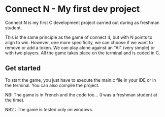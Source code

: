 # Connect N - My first dev project

Connect N is my first C development project carried out during as freshman student.

This is the same principle as the game of connect 4, but with N points to align to win. However, one more specificity, we can choose if we want to remove or add a token. We can play alone against an "AI" (very simple) or with two players. All the game takes place on the terminal and is coded in C.

## Get started

To start the game, you just have to execute the main.c file in your IDE or in the terminal.
You can also compile the project.

NB: The game is in French and the code too... (I was a freshman student at the time). 

NB2 : The game is tested only on windows.
